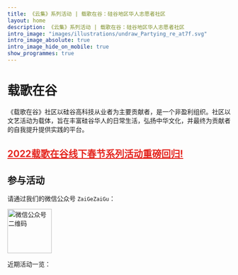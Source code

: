 ```yaml
---
title: 《云集》系列活动 | 载歌在谷：硅谷地区华人志愿者社区
layout: home
description: 《云集》系列活动 | 载歌在谷：硅谷地区华人志愿者社区
intro_image: "images/illustrations/undraw_Partying_re_at7f.svg"
intro_image_absolute: true
intro_image_hide_on_mobile: true
show_programmes: true
---
```


# 载歌在谷
《载歌在谷》社区以硅谷高科技从业者为主要贡献者，是一个非盈利组织。社区以文艺活动为载体，旨在丰富硅谷华人的日常生活，弘扬中华文化，并最终为贡献者的自我提升提供实践的平台。


## <a href="gala" style="color:#E5261F">2022载歌在谷线下春节系列活动重磅回归!</a>

## 参与活动
请通过我们的微信公众号 `ZaiGeZaiGu`：

<img alt="微信公众号二维码" src="https://tva1.sinaimg.cn/large/008i3skNgy1gt7pmhz306j3046046jrh.jpg" height=100 />

近期活动一览：
